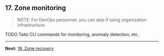 ## 17. Zone monitoring

> NOTE: For DevOps personnel. you can skip if using organization infrastructure.

TODO Taito CLI commands for monitoring, anomaly detection, etc.

---

**Next:** [18. Zone recovery](/tutorial/18-zone-recovery)
